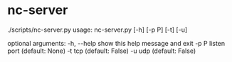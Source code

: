 # nc-server
./scripts/nc-server.py 
usage: nc-server.py [-h] [-p P] [-t] [-u]

optional arguments:
  -h, --help  show this help message and exit
  -p P        listen port (default: None)
  -t          tcp (default: False)
  -u          udp (default: False)
